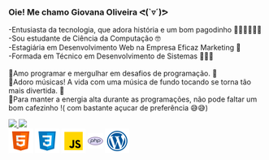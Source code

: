 ### Oie! Me chamo Giovana Oliveira ᕙ(`▿´)ᕗ

-Entusiasta da tecnologia, que adora história e um bom pagodinho 👩🏽‍💻🎶💃🏽
<br>
-Sou estudante de Ciência da Computação 🤓
<br>
-Estagiária em Desenvolvimento Web na Empresa Eficaz Marketing 🚀
<br>
-Formada em Técnico em Desenvolvimento de Sistemas 👩🏽‍🎓
<br>
<br>
🌟Amo programar e mergulhar em desafios de programação. 🫡
<br>
🌟Adoro músicas! A vida com uma música de fundo tocando se torna tão mais divertida. 🥰
<br>
🌟Para manter a energia alta durante as programações, não pode faltar um bom cafezinho !( com bastante açucar de preferência 😅😅) 
<br>

 <div>
  <a href="https://github.com/giovanaoliveira-14">
  <img height="150em" src="https://github-readme-stats.vercel.app/api?username=giovanaoliveira-14&show_icons=true&theme=dracula&include_all_commits=true&count_private=true"/>
  <img height="150em" src="https://github-readme-stats.vercel.app/api/top-langs/?username=giovanaoliveira-14&layout=compact&langs_count=7&theme=dracula"/>
</div>
<div style="display: inline-block">
  <img align="center" src="https://github.com/giovanaoliveira-14/giovanaoliveira-14/raw/master/icons/html.png">
  <img align="center" src="https://github.com/giovanaoliveira-14/giovanaoliveira-14/raw/master/icons/css.png">
  <img align="center" src="https://github.com/giovanaoliveira-14/giovanaoliveira-14/raw/master/icons/js.png">
  <img align="center" src="https://github.com/giovanaoliveira-14/giovanaoliveira-14/raw/master/icons/php.png">
  <img align="center" src="https://github.com/giovanaoliveira-14/giovanaoliveira-14/raw/master/icons/wordpress.png">
</div>
